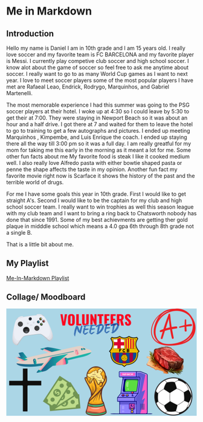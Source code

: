 # Me in Markdown 
## Introduction
Hello my name is Daniel I am in 10th grade and I am 15 years old.  I really love soccer and my favorite team is FC BARCELONA and my favorite player is Messi. I currently play competive club soccer and high school soccer. I know alot about the game of soccer so feel free to ask me anytime about soccer. I really want to go to as many World Cup games as I want to next year. I love to meet soccer players some of the most popular players I have met are Rafaeal Leao, Endrick, Rodrygo, Marquinhos, and Gabriel Martenelli.

 The most memorable experience I had this summer was going to the PSG soccer players at their hotel. I woke up at 4:30 so I could leave by 5:30 to get their at 7:00. They were staying in Newport Beach so it was about an hour and a half drive. I got there at 7 and waited for them to leave the hotel to go to training to get a few autographs and pictures. I ended up meeting Marquinhos , Kimpembe, and Luis Enrique the coach. I ended up staying there all the way till 3:00 pm so it was a full day. I am really greatful for my mom for taking me this early in the morning as it meant a lot for me. Some other fun facts about me My favorite food is steak I like it cooked medium well. I also really love  Alfredo pasta with either bowtie shaped pasta or penne the shape affects the taste in my opinion. Another fun fact my favorite movie right now is Scarface it shows the history of the past and the terrible world of drugs.

For me I have some goals this year in 10th grade. First I would like to get straight A's. Second I would like to be the captain for my club and high school soccer team. I really want to win trophies as well this season league with my club team and I want to bring a ring back to Chatsworth nobody has done that since 1991. Some of my best achievments are getting ther gold plaque in midddle school which means a 4.0 gpa 6th through 8th grade not a single B. 

That is a little bit about me.
## My Playlist

[Me-In-Markdown Playlist](https://open.spotify.com/playlist/3lSDXrrmHyGYhhMyCk6oPy)


## Collage/ Moodboard

![This is an image of my collague](IMAGES.png)






